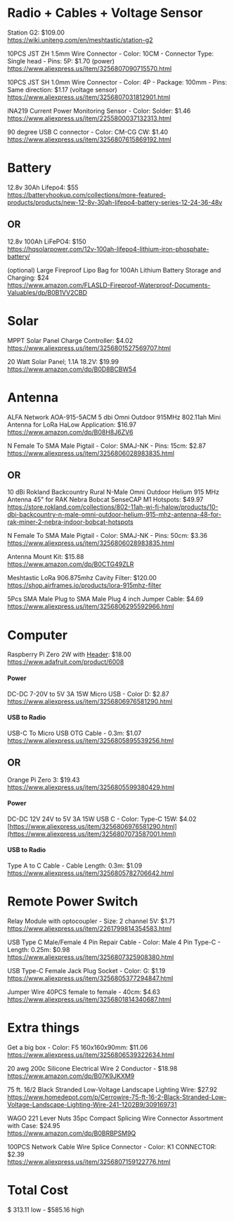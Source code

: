 # Radio + Cables + Voltage Sensor
Station G2: $109.00  
https://wiki.uniteng.com/en/meshtastic/station-g2

10PCS JST ZH 1.5mm Wire Connector - Color: 10CM - Connector Type: Single head - Pins: 5P: $1.70 (power)  
https://www.aliexpress.us/item/3256807090715570.html

10PCS JST SH 1.0mm Wire Connector - Color: 4P - Package: 100mm - Pins: Same direction: $1.17 (voltage sensor)  
https://www.aliexpress.us/item/3256807031812901.html

INA219 Current Power Monitoring Sensor - Color: Solder: $1.46  
https://www.aliexpress.us/item/2255800037132313.html

90 degree USB C connector - Color: CM-CG CW: $1.40  
https://www.aliexpress.us/item/3256807615869192.html


# Battery
12.8v 30Ah Lifepo4: $55  
https://batteryhookup.com/collections/more-featured-products/products/new-12-8v-30ah-lifepo4-battery-series-12-24-36-48v

## OR
12.8v 100Ah LiFePO4: $150  
https://hqsolarpower.com/12v-100ah-lifepo4-lithium-iron-phosphate-battery/

(optional) Large Fireproof Lipo Bag for 100Ah Lithium Battery Storage and Charging: $24  
https://www.amazon.com/FLASLD-Fireproof-Waterproof-Documents-Valuables/dp/B0B1VV2CBD

# Solar
MPPT Solar Panel Charge Controller: $4.02  
https://www.aliexpress.us/item/3256801527569707.html

20 Watt Solar Panel; 1.1A 18.2V: $19.99  
https://www.amazon.com/dp/B0D8BCBW54


# Antenna
ALFA Network AOA-915-5ACM 5 dbi Omni Outdoor 915MHz 802.11ah Mini Antenna for LoRa HaLow Application: $16.97  
https://www.amazon.com/dp/B08H8J6ZV6

N Female To SMA Male Pigtail - Color: SMAJ-NK - Pins: 15cm: $2.87  
https://www.aliexpress.us/item/3256806028983835.html

## OR

10 dBi Rokland Backcountry Rural N-Male Omni Outdoor Helium 915 MHz Antenna 45" for RAK Nebra Bobcat SenseCAP M1 Hotspots: $49.97  
https://store.rokland.com/collections/802-11ah-wi-fi-halow/products/10-dbi-backcountry-n-male-omni-outdoor-helium-915-mhz-antenna-48-for-rak-miner-2-nebra-indoor-bobcat-hotspots

N Female To SMA Male Pigtail - Color: SMAJ-NK - Pins: 50cm: $3.36  
https://www.aliexpress.us/item/3256806028983835.html

Antenna Mount Kit: $15.88  
https://www.amazon.com/dp/B0CTG49ZLR

Meshtastic LoRa 906.875mhz Cavity Filter: $120.00  
https://shop.airframes.io/products/lora-915mhz-filter

5Pcs SMA Male Plug to SMA Male Plug 4 inch Jumper Cable: $4.69  
https://www.aliexpress.us/item/3256806295592966.html

# Computer
Raspberry Pi Zero 2W with [Header](https://raspberrypi.stackexchange.com/questions/83610/gpio-pinout-orientation-raspberypi-zero-w): $18.00  
https://www.adafruit.com/product/6008  

#### Power
DC-DC 7-20V to 5V 3A 15W Micro USB - Color D: $2.87  
https://www.aliexpress.us/item/3256806976581290.html

#### USB to Radio
USB-C To Micro USB OTG Cable - 0.3m: $1.07  
https://www.aliexpress.us/item/3256805895539256.html

## OR
Orange Pi Zero 3: $19.43  
https://www.aliexpress.us/item/3256805599380429.html

#### Power
DC-DC 12V 24V to 5V 3A 15W USB C - Color: Type-C 15W: $4.02  
[https://www.aliexpress.us/item/3256806976581290.html](https://www.aliexpress.us/item/3256807073587001.html)

#### USB to Radio
Type A to C Cable - Cable Length: 0.3m: $1.09  
https://www.aliexpress.us/item/3256805782706642.html

# Remote Power Switch
Relay Module with optocoupler - Size: 2 channel 5V: $1.71  
https://www.aliexpress.us/item/2261799814354583.html

USB Type C Male/Female 4 Pin Repair Cable - Color: Male 4 Pin Type-C - Length: 0.25m: $0.98  
https://www.aliexpress.us/item/3256807325908380.html

USB Type-C Female Jack Plug Socket - Color: G: $1.19  
https://www.aliexpress.us/item/3256805377294847.html

Jumper Wire 40PCS female to female - 40cm: $4.63  
https://www.aliexpress.us/item/3256801814340687.html

# Extra things

Get a big box - Color: F5 160x160x90mm: $11.06  
https://www.aliexpress.us/item/3256806539322634.html

20 awg 200c Silicone Electrical Wire 2 Conductor - $18.98  
https://www.amazon.com/dp/B07K9JKXM9

75 ft. 16/2 Black Stranded Low-Voltage Landscape Lighting Wire: $27.92  
https://www.homedepot.com/p/Cerrowire-75-ft-16-2-Black-Stranded-Low-Voltage-Landscape-Lighting-Wire-241-1202B9/309169731

WAGO 221 Lever Nuts 35pc Compact Splicing Wire Connector Assortment with Case: $24.95  
https://www.amazon.com/dp/B0BRBPSM9Q

100PCS Network Cable Wire Splice Connector - Color: K1 CONNECTOR: $2.39  
https://www.aliexpress.us/item/3256807159122776.html


# Total Cost
$ 313.11 low - $585.16 high
